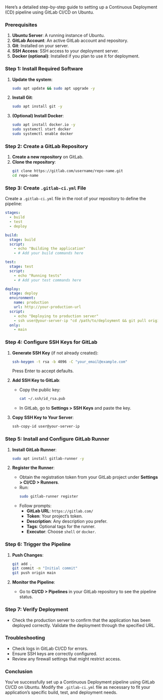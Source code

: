 
Here’s a detailed step-by-step guide to setting up a Continuous Deployment (CD) pipeline using GitLab CI/CD on Ubuntu.

### Prerequisites

1. **Ubuntu Server**: A running instance of Ubuntu.
2. **GitLab Account**: An active GitLab account and repository.
3. **Git**: Installed on your server.
4. **SSH Access**: SSH access to your deployment server.
5. **Docker (optional)**: Installed if you plan to use it for deployment.

### Step 1: Install Required Software

1. **Update the system**:
   ```bash
   sudo apt update && sudo apt upgrade -y
   ```

2. **Install Git**:
   ```bash
   sudo apt install git -y
   ```

3. **(Optional) Install Docker**:
   ```bash
   sudo apt install docker.io -y
   sudo systemctl start docker
   sudo systemctl enable docker
   ```

### Step 2: Create a GitLab Repository

1. **Create a new repository** on GitLab.
2. **Clone the repository**:
   ```bash
   git clone https://gitlab.com/username/repo-name.git
   cd repo-name
   ```

### Step 3: Create `.gitlab-ci.yml` File

Create a `.gitlab-ci.yml` file in the root of your repository to define the pipeline:

```yaml
stages:
  - build
  - test
  - deploy

build:
  stage: build
  script:
    - echo "Building the application"
    - # Add your build commands here

test:
  stage: test
  script:
    - echo "Running tests"
    - # Add your test commands here

deploy:
  stage: deploy
  environment:
    name: production
    url: http://your-production-url
  script:
    - echo "Deploying to production server"
    - ssh user@your-server-ip "cd /path/to/deployment && git pull origin main"
  only:
    - main
```

### Step 4: Configure SSH Keys for GitLab

1. **Generate SSH Key** (if not already created):
   ```bash
   ssh-keygen -t rsa -b 4096 -C "your_email@example.com"
   ```
   Press Enter to accept defaults.

2. **Add SSH Key to GitLab**:
   - Copy the public key:
     ```bash
     cat ~/.ssh/id_rsa.pub
     ```
   - In GitLab, go to **Settings > SSH Keys** and paste the key.

3. **Copy SSH Key to Your Server**:
   ```bash
   ssh-copy-id user@your-server-ip
   ```

### Step 5: Install and Configure GitLab Runner

1. **Install GitLab Runner**:
   ```bash
   sudo apt install gitlab-runner -y
   ```

2. **Register the Runner**:
   - Obtain the registration token from your GitLab project under **Settings > CI/CD > Runners**.
   - Run:
     ```bash
     sudo gitlab-runner register
     ```
   - Follow prompts:
     - **GitLab URL**: `https://gitlab.com/`
     - **Token**: Your project’s token.
     - **Description**: Any description you prefer.
     - **Tags**: Optional tags for the runner.
     - **Executor**: Choose `shell` or `docker`.

### Step 6: Trigger the Pipeline

1. **Push Changes**:
   ```bash
   git add .
   git commit -m "Initial commit"
   git push origin main
   ```

2. **Monitor the Pipeline**:
   - Go to **CI/CD > Pipelines** in your GitLab repository to see the pipeline status.

### Step 7: Verify Deployment

- Check the production server to confirm that the application has been deployed correctly. Validate the deployment through the specified URL.

### Troubleshooting

- Check logs in GitLab CI/CD for errors.
- Ensure SSH keys are correctly configured.
- Review any firewall settings that might restrict access.

### Conclusion

You’ve successfully set up a Continuous Deployment pipeline using GitLab CI/CD on Ubuntu. Modify the `.gitlab-ci.yml` file as necessary to fit your application’s specific build, test, and deployment needs.
